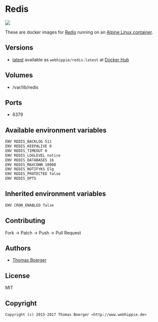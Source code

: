 # Redis

[![](https://images.microbadger.com/badges/image/webhippie/redis.svg)](https://microbadger.com/images/webhippie/redis "Get your own image badge on microbadger.com")

These are docker images for [Redis](http://redis.io) running on an [Alpine Linux container](https://registry.hub.docker.com/u/webhippie/alpine/).


## Versions

* [latest](https://github.com/dockhippie/redis/tree/master) available as ```webhippie/redis:latest``` at [Docker Hub](https://registry.hub.docker.com/u/webhippie/redis/)


## Volumes

* /var/lib/redis


## Ports

* 6379


## Available environment variables

```bash
ENV REDIS_BACKLOG 511
ENV REDIS_KEEPALIVE 0
ENV REDIS_TIMEOUT 0
ENV REDIS_LOGLEVEL notice
ENV REDIS_DATABASES 16
ENV REDIS_MAXCONN 10000
ENV REDIS_NOTIFYKS Elg
ENV REDIS_PROTECTED false
ENV REDIS_OPTS
```


## Inherited environment variables

```bash
ENV CRON_ENABLED false
```


## Contributing

Fork -> Patch -> Push -> Pull Request


## Authors

* [Thomas Boerger](https://github.com/tboerger)


## License

MIT


## Copyright

```
Copyright (c) 2015-2017 Thomas Boerger <http://www.webhippie.de>
```
